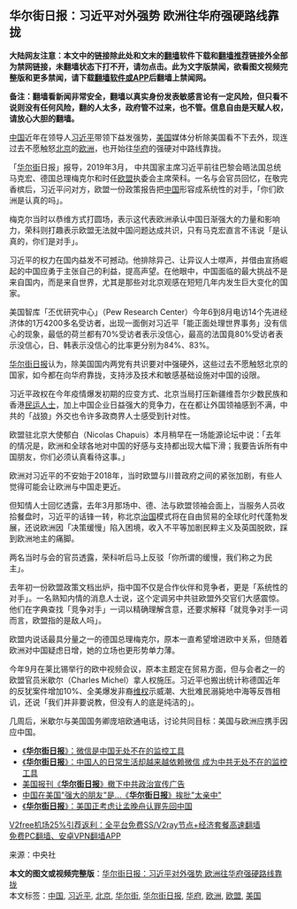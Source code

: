  <h2>华尔街日报：习近平对外强势 欧洲往华府强硬路线靠拢</h2> <p class="notice"><b>大陆网友注意：本文中的链接除此处和文末的<a href="https://github.com/bannedbook/fanqiang" >翻墙</a>软件下载和<a href="https://github.com/killgcd/justmysocks/blob/master/README.md">翻墙推荐</a>链接外全部为禁网链接，未翻墙状态下打不开，请勿点击。此为文字版禁闻，欲看图文视频完整版和更多禁闻，请下载<a href="https://github.com/bannedbook/fanqiang">翻墙软件或APP</a>后翻墙上禁闻网。</p><p>备注：翻墙看新闻非常安全，翻墙以真实身份发表敏感言论有一定风险，但只看不说则没有任何风险，翻的人太多，政府管不过来，也不管。信息自由是天赋人权，请放心大胆的翻墙。</b></p>  <div class="entry"> <p><span class='wp_keywordlink_affiliate'><a href="https://www.bannedbook.org/" title="中国" target="_blank">中国</a></span>近年在领导人<a href="https://www.bannedbook.org/bnews/tag/%e4%b9%a0%e8%bf%91%e5%b9%b3/" class="st_tag internal_tag" rel="tag" title="标签 习近平 下的日志">习近平</a>带领下益发强势，<a href="https://www.bannedbook.org/bnews/tag/%e7%be%8e%e5%9b%bd/" class="st_tag internal_tag" rel="tag" title="标签 美国 下的日志">美国</a>媒体分析除美国看不下去外，现连过去不愿触怒<a href="https://www.bannedbook.org/bnews/tag/%e5%8c%97%e4%ba%ac/" class="st_tag internal_tag" rel="tag" title="标签 北京 下的日志">北京</a>的<a href="https://www.bannedbook.org/bnews/tag/%e6%ac%a7%e6%b4%b2/" class="st_tag internal_tag" rel="tag" title="标签 欧洲 下的日志">欧洲</a>，也开始往<a href="https://www.bannedbook.org/bnews/tag/%e5%8d%8e%e5%ba%9c/" class="st_tag internal_tag" rel="tag" title="标签 华府 下的日志">华府</a>的强硬对中路线靠拢。</p> <p>「<a href="https://www.bannedbook.org/bnews/tag/%e5%8d%8e%e5%b0%94%e8%a1%97/" class="st_tag internal_tag" rel="tag" title="标签 华尔街 下的日志">华尔街</a>日报」报导，2019年3月， 中共国家主席习近平前往巴黎会晤法国总统马克宏、德国总理梅克尔和时任<a href="https://www.bannedbook.org/bnews/tag/%e6%ac%a7%e7%9b%9f/" class="st_tag internal_tag" rel="tag" title="标签 欧盟 下的日志">欧盟</a>执委会主席荣科。一名与会官员回忆，在敬完香槟后，习近平问对方，欧盟一份政策报告把<a href="https://www.bannedbook.org/bnews/tag/%E4%B8%AD%E5%9B%BD/" class="st_tag internal_tag" rel="tag" title="标签 中国 下的日志">中国</a>形容成系统性的对手，「你们欧洲是认真的吗」。</p> <p>梅克尔当时以恭维方式打圆场，表示这代表欧洲承认中国日渐强大的力量和影响力，荣科则打趣表示欧盟无法就中国问题达成共识，只有马克宏直言不讳说「是认真的，你们是对手」。</p> <p>习近平的权力在国内益发不可撼动。他排除异己、让异议人士噤声，并借由宣扬崛起的中国应勇于主张自己的利益，提高声望。在他眼中，中国面临的最大挑战不是来自国内，而是来自世界，尤其是那些对北京观感在短短几年内发生巨大变化的国家。</p>  <p>美国智库「丕优研究中心」（Pew Research Center）今年6到8月电访14个先进经济体的1万4200多名受访者，出现一面倒对习近平「能正面处理世界事务」没有信心的现象，最低的荷兰都有70%受访者表示没信心，最高的法国竟80%受访者表示没信心，日、韩表示没信心的比率更分别为84%、83%。</p> <p><a href="https://www.bannedbook.org/bnews/tag/%e5%8d%8e%e5%b0%94%e8%a1%97%e6%97%a5%e6%8a%a5/" class="st_tag internal_tag" rel="tag" title="标签 华尔街日报 下的日志">华尔街日报</a>认为，除美国国内两党有共识要对中强硬外，这些过去不愿触怒北京的国家，如今都在向华府靠拢，支持涉及技术和敏感基础设施对中国的设限。</p> <p>习近平政权在今年疫情爆发初期的应变方式、北京当局打压新疆维吾尔少数民族和香港<span class='wp_keywordlink'><a href="https://www.bannedbook.org/forum9/" title="民运人士看法轮功" target="_blank">民运人士</a></span>，加上中国企业日益强大的竞争力，在在都让外国领袖感到不满，中共的「战狼」外交也令许多政商界人士感受到针对性。</p> <p>欧盟驻北京大使郁白（Nicolas Chapuis）本月稍早在一场能源论坛中说：「去年的情况是，欧洲和全球各地对中国的好感与支持都出现大幅下滑；我要告诉所有中国朋友，你们必须认真看待这事。」</p>  <p>欧洲对习近平的不安始于2018年，当时欧盟与川普政府之间的紧张加剧，有些人觉得可能会让欧洲与中国走更近。</p> <p>但知情人士回忆透露，去年3月那场中、德、法与欧盟领袖会面上，当服务人员收拾餐盘时，习近平的话锋一转，称北京<span class='wp_keywordlink'><a href="https://www.bannedbook.org/forum24/topic8925.html" title="《治国大道》" target="_blank">治国</a></span>模式将在自由贸易的全球化时代蓬勃发展，还说欧洲因「决策缓慢」陷入困境，收入不平等加剧民粹主义及英国脱欧，踩到欧洲地主的痛脚。</p> <p>两名当时与会的官员透露，荣科听后马上反驳「你所谓的缓慢，我们称之为民主」。</p> <p>去年初一份欧盟政策文档出炉，指中国不仅是合作伙伴和竞争者，更是「系统性的对手」。一名熟知内情的消息人士说，这个定调另中共驻欧盟外交官们大感震惊。他们在字典查找「竞争对手」一词以精确理解含意，还要求解释「就竞争对手一词而言，欧盟指的是敌人吗」。</p>  <p>欧盟内说话最具分量之一的德国总理梅克尔，原本一直希望增进欧中关系，但随着欧洲对中国疑虑日增，她的立场也更形势单力薄。</p> <p>今年9月在莱比锡举行的欧中视频会议，原本主题定在贸易方面，但与会者之一的欧盟官员米歇尔（Charles Michel）拿人权施压。习近平也搬出统计称德国近年的反犹案件增加10%、全美爆发非裔<span class='wp_keywordlink_affiliate'><a href="https://www.bannedbook.org/bnews/weiquan/" title="维权" target="_blank">维权</a></span>示威潮、大批难民溺毙地中海等反唇相讥，还说「我们并非要说教，但没有人的底是纯洁的」。</p> <p>几周后，米歇尔与美国国务卿庞培欧通电话，讨论共同目标：美国与欧洲应携手因应中国。</p> <ul class='op-related-articles' title='相关阅读'> <li><a href='https://www.bannedbook.org/bnews/taiwannews/20201225/1454620.html' target='_blank'>《<b>华尔街日报</b>》：微信是中国无处不在的监控工具</a></li> <li><a href='https://www.bannedbook.org/bnews/bannedvideo/20201224/1453955.html' target='_blank'>《<b>华尔街日报</b>》：中国人的日常生活却越来越依赖微信 成为中共无处不在的监控工具</a></li> <li><a href='https://www.bannedbook.org/bnews/renquan/xizang/20201215/1448273.html' target='_blank'>美国报刊《<b>华尔街日报</b>》撤下中共政治宣传广告</a></li> <li><a href='https://www.bannedbook.org/bnews/taiwannews/20201205/1442405.html' target='_blank'>中国在美国&quot;强大的朋友&quot;是...《<b>华尔街日报</b>》挨批&quot;太亲中&quot;</a></li> <li><a href='https://www.bannedbook.org/bnews/baitai/20201204/1442165.html' target='_blank'>《<b>华尔街日报</b>》：美国正考虑让孟晚舟认罪先回中国</a></li> </ul> <p class="texttj"> <a href="https://github.com/bannedbook/fanqiang/wiki/V2ray%E6%9C%BA%E5%9C%BA" target="_blank">V2free机场25%引荐返利：全平台免费SS/V2ray节点+经济套餐高速翻墙</a><br/> <a href="https://github.com/bannedbook/fanqiang/wiki/%E7%A6%81%E9%97%BB%E7%BD%91%E5%AE%89%E5%8D%93%E7%BF%BB%E5%A2%99%E6%96%B0%E9%97%BBAPP" target="_blank">免费PC翻墙、安卓VPN翻墙APP</a></p><p> 来源：中央社 </p> <a name='sharetosocial'></a>       <div><b>本文的图文或视频完整版</b>：<a href='https://www.bannedbook.org/bnews/cbnews/20201230/1457746.html'>华尔街日报：习近平对外强势 欧洲往华府强硬路线靠拢</a></div>  </div><!--END ENTRY--> <div class="postfooter"> <div>本文标签：<a href="https://www.bannedbook.org/bnews/tag/%E4%B8%AD%E5%9B%BD/" rel="tag">中国</a>, <a href="https://www.bannedbook.org/bnews/tag/%e4%b9%a0%e8%bf%91%e5%b9%b3/" rel="tag">习近平</a>, <a href="https://www.bannedbook.org/bnews/tag/%e5%8c%97%e4%ba%ac/" rel="tag">北京</a>, <a href="https://www.bannedbook.org/bnews/tag/%e5%8d%8e%e5%b0%94%e8%a1%97/" rel="tag">华尔街</a>, <a href="https://www.bannedbook.org/bnews/tag/%e5%8d%8e%e5%b0%94%e8%a1%97%e6%97%a5%e6%8a%a5/" rel="tag">华尔街日报</a>, <a href="https://www.bannedbook.org/bnews/tag/%e5%8d%8e%e5%ba%9c/" rel="tag">华府</a>, <a href="https://www.bannedbook.org/bnews/tag/%e6%ac%a7%e6%b4%b2/" rel="tag">欧洲</a>, <a href="https://www.bannedbook.org/bnews/tag/%e6%ac%a7%e7%9b%9f/" rel="tag">欧盟</a>, <a href="https://www.bannedbook.org/bnews/tag/%e7%be%8e%e5%9b%bd/" rel="tag">美国</a></div>  </div><!--END POSTFOOTER--> 